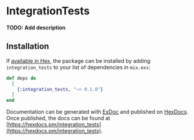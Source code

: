 # IntegrationTests

**TODO: Add description**

## Installation

If [available in Hex](https://hex.pm/docs/publish), the package can be installed
by adding `integration_tests` to your list of dependencies in `mix.exs`:

```elixir
def deps do
  [
    {:integration_tests, "~> 0.1.0"}
  ]
end
```

Documentation can be generated with [ExDoc](https://github.com/elixir-lang/ex_doc)
and published on [HexDocs](https://hexdocs.pm). Once published, the docs can
be found at [https://hexdocs.pm/integration_tests](https://hexdocs.pm/integration_tests).

